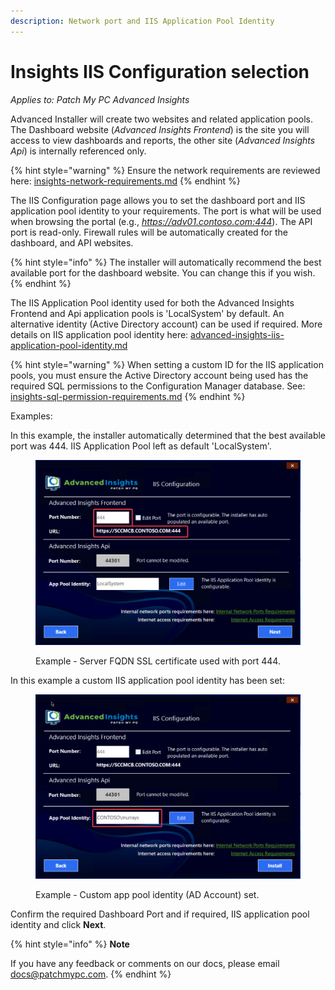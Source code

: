 ```yaml
---
description: Network port and IIS Application Pool Identity
---
```


# Insights IIS Configuration selection

_Applies to: Patch My PC Advanced Insights_

Advanced Installer will create two websites and related application pools. The Dashboard website (_Advanced Insights Frontend_) is the site you will access to view dashboards and reports, the other site (_Advanced Insights Api_) is internally referenced only.

{% hint style="warning" %}
Ensure the network requirements are reviewed here: [insights-network-requirements.md](../advanced-and-patch-insights-requirements-and-prerequisites/insights-network-requirements.md "mention")
{% endhint %}

The IIS Configuration page allows you to set the dashboard port and IIS application pool identity to your requirements. The port is what will be used when browsing the portal (e.g., _https://adv01.contoso.com:444_). The API port is read-only. Firewall rules will be automatically created for the dashboard, and API websites.&#x20;

{% hint style="info" %}
The installer will automatically recommend the best available port for the dashboard website. You can change this if you wish.
{% endhint %}

The IIS Application Pool identity used for both the Advanced Insights Frontend and Api application pools is 'LocalSystem' by default. An alternative identity (Active Directory account) can be used if required. More details on IIS application pool identity here: [advanced-insights-iis-application-pool-identity.md](../advanced-insights-iis-application-pool-identity.md "mention")

{% hint style="warning" %}
When setting a custom ID for the IIS application pools, you must ensure the Active Directory account being used has the required SQL permissions to the Configuration Manager database. See: [insights-sql-permission-requirements.md](../insights-sql-permission-requirements.md "mention")
{% endhint %}

Examples:

In this example, the installer automatically determined that the best available port was 444. IIS Application Pool left as default 'LocalSystem'.

<figure><img src="../../_images/gitbook/vmconnect_Dmraspavez.png" alt=""><figcaption><p>Example - Server FQDN SSL certificate used with port 444.</p></figcaption></figure>

In this example a custom IIS application pool identity has been set:

<figure><img src="../../_images/gitbook/image (315).png" alt=""><figcaption><p>Example - Custom app pool identity (AD Account) set.</p></figcaption></figure>

Confirm the required Dashboard Port and if required, IIS application pool identity and click **Next**.

{% hint style="info" %}
**Note**

If you have any feedback or comments on our docs, please email [docs@patchmypc.com](mailto:docs@patchmypc.com).
{% endhint %}
